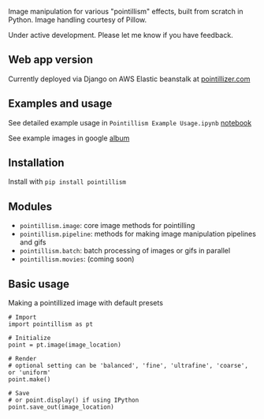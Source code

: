 Image manipulation for various "pointillism" effects, built from scratch in Python. Image handling courtesy of Pillow. 

Under active development. Please let me know if you have feedback.

## Web app version
Currently deployed via Django on AWS Elastic beanstalk at [pointillizer.com](http://www.pointillizer.com)

## Examples and usage
See detailed example usage in `Pointillism Example Usage.ipynb` [notebook](https://github.com/tsennott/pointillism/blob/master/Pointillism%20Example%20Usage.ipynb)

See example images in google [album](https://photos.app.goo.gl/Dv6IObEJnsxKI3bn1)

## Installation
Install with `pip install pointillism`

## Modules
* `pointillism.image`: core image methods for pointilling
* `pointillism.pipeline`: methods for making image manipulation pipelines and gifs
* `pointillism.batch`: batch processing of images or gifs in parallel
* `pointillism.movies`: (coming soon)

## Basic usage
Making a pointillized image with default presets 
```
# Import 
import pointillism as pt

# Initialize
point = pt.image(image_location)

# Render
# optional setting can be 'balanced', 'fine', 'ultrafine', 'coarse', or 'uniform'
point.make() 

# Save
# or point.display() if using IPython
point.save_out(image_location) 
```

